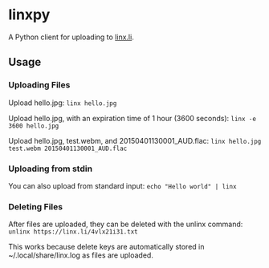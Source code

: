 # linxpy

A Python client for uploading to [linx.li](https://linx.li).

## Usage

### Uploading Files
Upload hello.jpg:
`linx hello.jpg`

Upload hello.jpg, with an expiration time of 1 hour (3600 seconds):
`linx -e 3600 hello.jpg`

Upload hello.jpg, test.webm, and 20150401130001_AUD.flac:
`linx hello.jpg test.webm 20150401130001_AUD.flac`

### Uploading from stdin
You can also upload from standard input:
`echo "Hello world" | linx`

### Deleting Files
After files are uploaded, they can be deleted with the unlinx command:
`unlinx https://linx.li/4vlx21i31.txt`

This works because delete keys are automatically stored in
~/.local/share/linx.log as files are uploaded.
